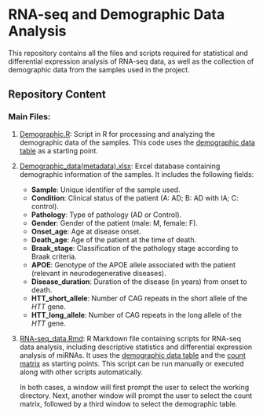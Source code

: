 # RNA-seq and Demographic Data Analysis

This repository contains all the files and scripts required for statistical and differential expression analysis of RNA-seq data, as well as the collection of demographic data from the samples used in the project.

## Repository Content

### Main Files:
1. [Demographic.R](./Demographic.R): Script in R for processing and analyzing the demographic data of the samples. This code uses the [demographic data table](./Demographic_data(metadata).xlsx) as a starting point.

2. [Demographic_data(metadata).xlsx](./Demographic_data(metadata).xlsx): Excel database containing demographic information of the samples. It includes the following fields:

   + **Sample**: Unique identifier of the sample used.
   + **Condition**: Clinical status of the patient (A: AD; B: AD with IA; C: control).
   + **Pathology**: Type of pathology (AD or Control).
   + **Gender**: Gender of the patient (male: M, female: F).
   + **Onset_age**: Age at disease onset.
   + **Death_age**: Age of the patient at the time of death.
   + **Braak_stage**: Classification of the pathology stage according to Braak criteria.
   + **APOE**: Genotype of the APOE allele associated with the patient (relevant in neurodegenerative diseases).
   + **Disease_duration**: Duration of the disease (in years) from onset to death.
   + **HTT_short_allele**: Number of CAG repeats in the short allele of the _HTT_ gene.
   + **HTT_long_allele**: Number of CAG repeats in the long allele of the _HTT_ gene.

3. [RNA-seq_data.Rmd](./RNA-seq_data.Rmd): R Markdown file containing scripts for RNA-seq data analysis, including descriptive statistics and differential expression analysis of miRNAs. It uses the [demographic data table](./Demographic_data(metadata).xlsx) and the [count matrix](../Count%20matrix/count_matrix.xlsx) as starting points. This script can be run manually or executed along with other scripts automatically. 

   In both cases, a window will first prompt the user to select the working directory. Next, another window will prompt the user to select the count matrix, followed by a third window to select the demographic table.
